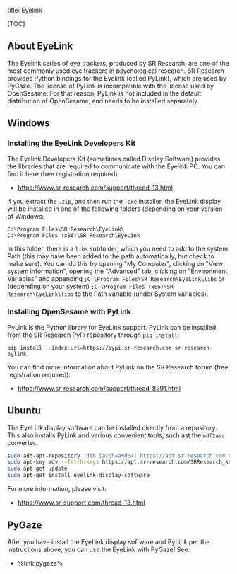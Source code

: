 title: Eyelink

[TOC]

## About EyeLink

The Eyelink series of eye trackers, produced by SR Research, are one of the most commonly used eye trackers in psychological research. SR Research provides Python bindings for the Eyelink (called PyLink), which are used by PyGaze. The license of PyLink is incompatible with the license used by OpenSesame. For that reason, PyLink is not included in the default distribution of OpenSesame, and needs to be installed separately.


## Windows

### Installing the EyeLink Developers Kit

The Eyelink Developers Kit (sometimes called Display Software) provides the libraries that are required to communicate with the Eyelink PC. You can find it here (free registration required):

- <https://www.sr-research.com/support/thread-13.html>

If you extract the `.zip`, and then run the `.exe` installer, the EyeLink display will be installed in one of the following folders (depending on your version of Windows:

```
C:\Program Files\SR Research\EyeLink\
C:\Program Files (x86)\SR Research\EyeLink
```

In this folder, there is a `libs` subfolder, which you need to add to the system Path (this may have been added to the path automatically, but check to make sure). You can do this by opening "My Computer", clicking on "View system information", opening the "Advanced" tab, clicking on "Environment Variables" and appending `;C:\Program Files\SR Research\EyeLink\libs` or (depending on your system) `;C:\Program Files (x86)\SR Research\EyeLink\libs` to the Path variable (under System variables).


### Installing OpenSesame with PyLink

PyLink is the Python library for EyeLink support. PyLink can be installed from the SR Research PyPi repository through `pip install`:

```
pip install --index-url=https://pypi.sr-research.com sr-research-pylink
```

You can find more information about PyLink on the SR Research forum (free registration required):

- <https://www.sr-research.com/support/thread-8291.html>


## Ubuntu

The EyeLink display software can be installed directly from a repository. This also installs PyLink and various convenient tools, such ast the `edf2asc` converter.

```bash
sudo add-apt-repository 'deb [arch=amd64] https://apt.sr-research.com SRResearch main'
sudo apt-key adv --fetch-keys https://apt.sr-research.com/SRResearch_key
sudo apt-get update
sudo apt-get install eyelink-display-software
```

For more information, please visit:

- <https://www.sr-support.com/thread-13.html>


## PyGaze

After you have install the EyeLink display software and PyLink per the instructions above, you can use the EyeLink with PyGaze! See:

- %link:pygaze%

